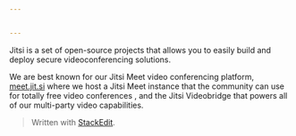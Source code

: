 ```yaml
---


---
```


<p>Jitsi is a set of open-source projects that allows you to easily build and deploy secure videoconferencing solutions.</p>
<p>We are best known for our Jitsi Meet video conferencing platform, <a href="http://meet.jit.si">meet.jit.si</a> where we host a Jitsi Meet instance that the community can use for totally free video conferences , and the Jitsi Videobridge that powers all of our multi-party video capabilities.</p>
<blockquote>
<p>Written with <a href="https://stackedit.io/">StackEdit</a>.</p>
</blockquote>

